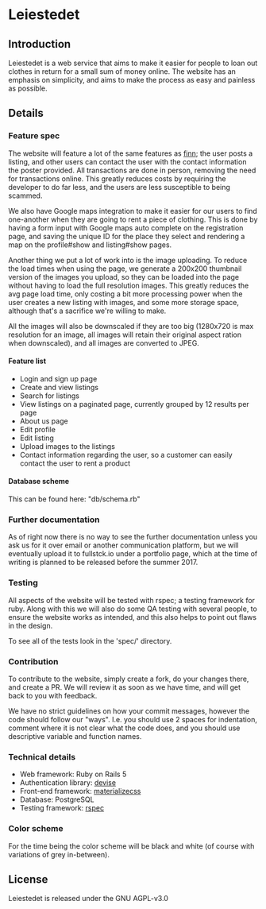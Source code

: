 # Leiestedet

## Introduction

Leiestedet is a web service that aims to make it easier for people to loan out
clothes in return for a small sum of money online. The website has an emphasis
on simplicity, and aims to make the process as easy and painless as possible.

## Details

### Feature spec

The website will feature a lot of the same features as [finn](https://finn.no);
the user posts a listing, and other users can contact the user with the contact
information the poster provided. All transactions are done in person, removing
the need for transactions online. This greatly reduces costs by requiring the
developer to do far less, and the users are less susceptible to being scammed.

We also have Google maps integration to make it easier for our users to find
one-another when they are going to rent a piece of clothing. This is done by
having a form input with Google maps auto complete on the registration page,
and saving the unique ID for the place they select and rendering a map on the
profile#show and listing#show pages.

Another thing we put a lot of work into is the image uploading. To reduce the
load times when using the page, we generate a 200x200 thumbnail version of the
images you upload, so they can be loaded into the page without having to load
the full resolution images. This greatly reduces the avg page load time, only
costing a bit more processing power when the user creates a new listing with
images, and some more storage space, although that's a sacrifice we're willing
to make.

All the images will also be downscaled if they are too big (1280x720 is max
resolution for an image, all images will retain their original aspect ration
when downscaled), and all images are converted to JPEG.

#### Feature list

* Login and sign up page
* Create and view listings
* Search for listings
* View listings on a paginated page, currently grouped by 12 results per page
* About us page
* Edit profile
* Edit listing
* Upload images to the listings
* Contact information regarding the user, so a customer can easily contact the user to rent a product

#### Database scheme

This can be found here: "db/schema.rb"

### Further documentation

As of right now there is no way to see the further documentation unless you ask
us for it over email or another communication platform, but we will eventually
upload it to fullstck.io under a portfolio page, which at the time of writing is
planned to be released before the summer 2017.

### Testing

All aspects of the website will be tested with rspec; a testing framework for
ruby. Along with this we will also do some QA testing with several people, to
ensure the website works as intended, and this also helps to point out flaws in
the design.

To see all of the tests look in the 'spec/' directory.

### Contribution

To contribute to the website, simply create a fork, do your changes there, and
create a PR. We will review it as soon as we have time, and will get back to you
with feedback.

We have no strict guidelines on how your commit messages, however the code
should follow our "ways". I.e. you should use 2 spaces for indentation, comment
where it is not clear what the code does, and you should use descriptive
variable and function names.

### Technical details

* Web framework: Ruby on Rails 5
* Authentication library: [devise](https://github.com/plataformatec/devise)
* Front-end framework: [materializecss](http://materializecss.com)
* Database: PostgreSQL
* Testing framework: [rspec](http://rspec.info/)

### Color scheme

For the time being the color scheme will be black and white (of course with
variations of grey in-between).

## License

Leiestedet is released under the GNU AGPL-v3.0

